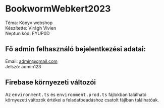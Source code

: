 # BookwormWebkert2023

Téma: Könyv webshop
\
Készítette: Virágh Vivien
\
Neptun kód: FYUP0D

## Fő admin felhasználó bejelentkezési adatai:

Email: admin@gmail.com
\
Jelszó: admin123

## Firebase környezeti változói

Az <kbd>environment.ts</kbd> és <kbd>environment.prod.ts</kbd> fájlokban található környezeti változók értékei a feladatbeadáshoz csatolt fájlban találhatóak.


